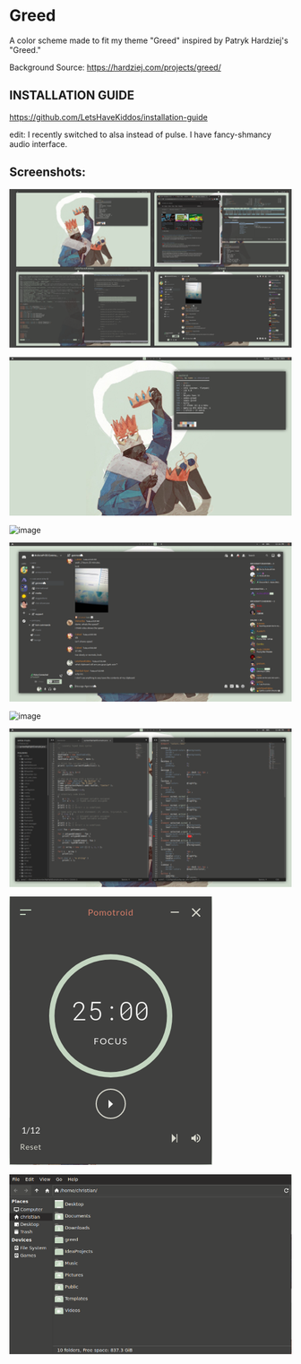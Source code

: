 Greed
===========================

A color scheme made to fit my theme "Greed" inspired by Patryk Hardziej's "Greed."

Background Source: https://hardziej.com/projects/greed/

## INSTALLATION GUIDE
https://github.com/LetsHaveKiddos/installation-guide

edit: I recently switched to alsa instead of pulse. I have fancy-shmancy audio interface. 

## Screenshots: 

![image](screenshots/reddit-screens/reddit-screen.png)

![image](screenshots/window-screens/background-with-neofetch.png)

![image](https://github.com/LetsHaveKiddos/dots-greed/blob/master/screenshots/window-screens/chromium%20ranger%20htop%20neoetch.png)

![image](screenshots/window-screens/discord.png)

![image](https://github.com/LetsHaveKiddos/dots-greed/blob/master/screenshots/window-screens/neovim%20zathura.png)

![image](screenshots/window-screens/sublime.png)

![image](screenshots/window-screens/pomotroid.png)

![image](screenshots/window-screens/thunar.png)
